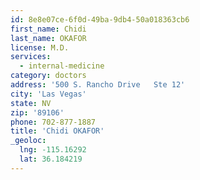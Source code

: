 ```yaml
---
id: 8e8e07ce-6f0d-49ba-9db4-50a018363cb6
first_name: Chidi
last_name: OKAFOR
license: M.D.
services:
  - internal-medicine
category: doctors
address: '500 S. Rancho Drive   Ste 12'
city: 'Las Vegas'
state: NV
zip: '89106'
phone: 702-877-1887
title: 'Chidi OKAFOR'
_geoloc:
  lng: -115.16292
  lat: 36.184219
---
```

